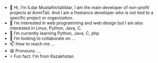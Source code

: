 - 👋 Hi, I’m ILdar Mustafin/taliildar, I am the main developer of non-profit projects at AnmiTali. And I am a freelance developer who is not tied to a specific project or organization.
- 👀 I’m interested in web programming and web design but I am also interested in Linux, Python, Java, C.
- 🌱 I’m currently learning Python, Java, C, php
- 💞️ I’m looking to collaborate on ...
- 📫 How to reach me ...
- 😄 Pronouns: ...
- ⚡ Fun fact: I'm from Kazakhstan

<!---
AnmiTaliDev/AnmiTaliDev is a ✨ special ✨ repository because its `README.md` (this file) appears on your GitHub profile.
You can click the Preview link to take a look at your changes.
--->
